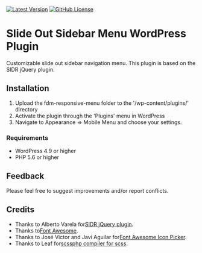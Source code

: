 [![Latest Version](https://img.shields.io/github/release/keygrip/fdm-responsive-menu.svg)](https://github.com/keygrip/fdm-responsive-menu/releases)
[![GitHub License](https://img.shields.io/badge/license-GPLv3-yellow.svg)](https://raw.githubusercontent.com/keygrip/fdm-responsive-menu/master/license.txt)

# Slide Out Sidebar Menu WordPress Plugin

Customizable slide out sidebar navigation menu.  This plugin is based on the SIDR jQuery plugin.

## Installation

1. Upload the fdm-responsive-menu folder to the '/wp-content/plugins/' directory
2. Activate the plugin through the 'Plugins' menu in WordPress
3. Navigate to Appearance => Mobile Menu and choose your settings.

### Requirements

* WordPress 4.9 or higher
* PHP 5.6 or higher

## Feedback

Please feel free to suggest improvements and/or report conflicts.

## Credits

- Thanks to Alberto Varela for[SIDR jQuery plugin](https://www.berriart.com/sidr/).
- Thanks to[Font Awesome](https://fontawesome.com).
- Thanks to José Victor and Javi Aguilar for[Font Awesome Icon Picker](https://github.com/farbelous/fontawesome-iconpicker).
- Thanks to Leaf for[scssphp compiler for scss](https://github.com/leafo/scssphp).
